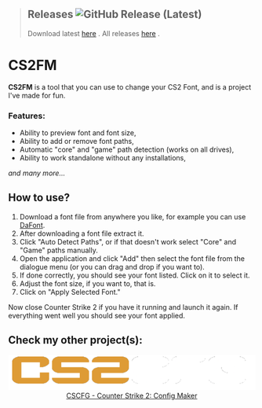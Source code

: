 > ## Releases <img alt="GitHub Release (Latest)" src="https://img.shields.io/github/v/release/drytarius/CS2FM">
> Download latest [here](https://github.com/drytarius/CS2FM/releases/latest/download/CS2FM.exe) .
> All releases [here](https://github.com/drytarius/CS2FM/releases) .


# CS2FM
**CS2FM** is a tool that you can use to change your CS2 Font, and is a project I've made for fun.

### Features:
- Ability to preview font and font size,
- Ability to add or remove font paths,
- Automatic "core" and "game" path detection (works on all drives),
- Ability to work standalone without any installations,

*and many more...*

## How to use?
1. Download a font file from anywhere you like, for example you can use [DaFont](https://www.dafont.com/).
2. After downloading a font file extract it.
3. Click "Auto Detect Paths", or if that doesn't work select "Core" and "Game" paths manually.
4. Open the application and click "Add" then select the font file from the dialogue menu (or you can drag and drop if you want to).
5. If done correctly, you should see your font listed. Click on it to select it.
6. Adjust the font size, if you want to, that is.
7. Click on "Apply Selected Font."

Now close Counter Strike 2 if you have it running and launch it again. If everything went well you should see your font applied.

## Check my other project(s):

<div align=center>
	<img alt="GitHub release (latest by date)" src=https://github.com/drytarius/drytarius/blob/main/logo/cs2cfg_colored.png?raw=true"">
	<br>
	<a href="https://cscfg.net/">CSCFG - Counter Strike 2: Config Maker</a>
</div>
